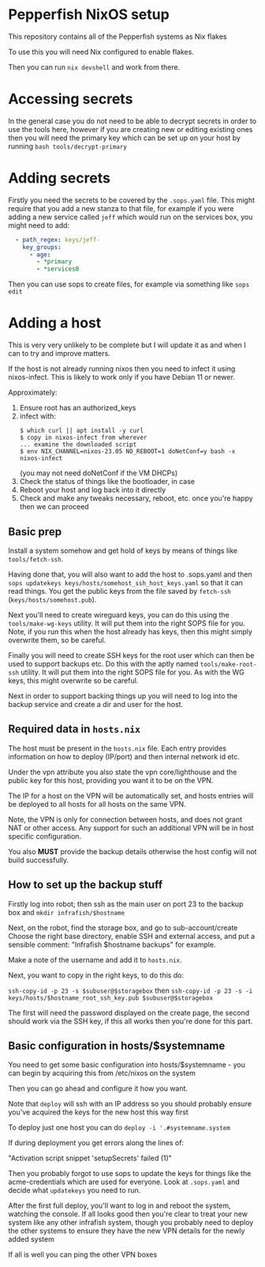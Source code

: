 # Pepperfish NixOS setup

This repository contains all of the Pepperfish systems as Nix flakes

To use this you will need Nix configured to enable flakes.

Then you can run `nix devshell` and work from there.

# Accessing secrets

In the general case you do not need to be able to decrypt secrets
in order to use the tools here, however if you are creating new
or editing existing ones then you will need the primary key which
can be set up on your host by running `bash tools/decrypt-primary`

# Adding secrets

Firstly you need the secrets to be covered by the `.sops.yaml` file.
This might require that you add a new stanza to that file, for example
if you were adding a new service called `jeff` which would run on the
services box, you might need to add:

```yaml
  - path_regex: keys/jeff-
    key_groups:
      - age:
        - *primary
        - *services0
```

Then you can use sops to create files, for example via something
like `sops edit `

# Adding a host

This is very very unlikely to be complete but I will update it as and
when I can to try and improve matters.

If the host is not already running nixos then you need to infect it
using nixos-infect. This is likely to work only if you have Debian 11
or newer.

Approximately:

1. Ensure root has an authorized_keys
2. infect with:
   ```console
   $ which curl || apt install -y curl
   $ copy in nixos-infect from wherever
   ... examine the downloaded script
   $ env NIX_CHANNEL=nixos-23.05 NO_REBOOT=1 doNetConf=y bash -x nixos-infect
   ```
   (you may not need doNetConf if the VM DHCPs)
3. Check the status of things like the bootloader, in case
4. Reboot your host and log back into it directly
5. Check and make any tweaks necessary, reboot, etc. once you're happy then we can proceed

## Basic prep

Install a system somehow and get hold of keys by means of things like
`tools/fetch-ssh`.

Having done that, you will also want to add the host to .sops.yaml
and then `sops updatekeys keys/hosts/somehost_ssh_host_keys.yaml` so
that it can read things. You get the public keys from the file saved
by `fetch-ssh` (`keys/hosts/somehost.pub`).

Next you'll need to create wireguard keys, you can do this using the
`tools/make-wg-keys` utility. It will put them into the right SOPS
file for you. Note, if you run this when the host already has keys,
then this might simply overwrite them, so be careful.

Finally you will need to create SSH keys for the root user which
can then be used to support backups etc. Do this with the aptly named
`tools/make-root-ssh` utility. It will put them into the right SOPS
file for you. As with the WG keys, this might overwrite so be careful.

Next in order to support backing things up you will need to log into
the backup service and create a dir and user for the host.

## Required data in `hosts.nix`

The host must be present in the `hosts.nix` file. Each entry provides
information on how to deploy (IP/port) and then internal network id
etc.

Under the vpn attribute you also state the vpn core/lighthouse and
the public key for this host, providing you want it to be on the VPN.

The IP for a host on the VPN will be automatically set, and hosts
entries will be deployed to all hosts for all hosts on the same VPN.

Note, the VPN is only for connection between hosts, and does not grant
NAT or other access. Any support for such an additional VPN will be
in host specific configuration.

You also **MUST** provide the backup details otherwise the host config
will not build successfully.

## How to set up the backup stuff

Firstly log into robot; then ssh as the main user on port 23 to the
backup box and `mkdir infrafish/$hostname`

Next, on the robot, find the storage box, and go to sub-account/create
Choose the right base directory, enable SSH and external access, and
put a sensible comment: "Infrafish $hostname backups" for example.

Make a note of the username and add it to `hosts.nix`.

Next, you want to copy in the right keys, to do this do:

`ssh-copy-id -p 23 -s $subuser@$storagebox`
then
`ssh-copy-id -p 23 -s -i keys/hosts/$hostname_root_ssh_key.pub $subuser@$storagebox`

The first will need the password displayed on the create page, the second
should work via the SSH key, if this all works then you're done for this part.

## Basic configuration in hosts/$systemname

You need to get some basic configuration into hosts/$systemname - you can
begin by acquiring this from /etc/nixos on the system

Then you can go ahead and configure it how you want.

Note that `deploy` will ssh with an IP address so you should probably
ensure you've acquired the keys for the new host this way first

To deploy just one host you can do `deploy -i '.#systemname.system`

If during deployment you get errors along the lines of:

"Activation script snippet 'setupSecrets' failed (1)"

Then you probably forgot to use sops to update the keys for things
like the acme-credentials which are used for everyone. Look at
`.sops.yaml` and decide what `updatekeys` you need to run.

After the first full deploy, you'll want to log in and reboot the
system, watching the console. If all looks good then you're clear
to treat your new system like any other infrafish system, though
you probably need to deploy the other systems to ensure they have
the new VPN details for the newly added system

If all is well you can ping the other VPN boxes
